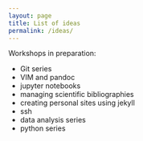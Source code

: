 ```yaml
---
layout: page
title: List of ideas
permalink: /ideas/
---
```


Workshops in preparation:

* Git series
* VIM and pandoc
* jupyter notebooks
* managing scientific bibliographies
* creating personal sites using jekyll
* ssh
* data analysis series
* python series

